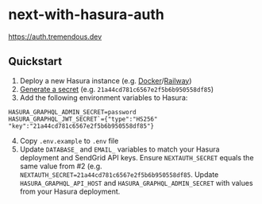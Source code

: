# next-with-hasura-auth

https://auth.tremendous.dev

## Quickstart

1. Deploy a new Hasura instance (e.g. [Docker](https://heroku.com/deploy?template=https://github.com/hasura/graphql-engine-heroku)/[Railway](https://railway.app/new/template?HASURA_GRAPHQL_ADMIN_SECRETDesc=To%20secure%20your%20GraphQL%20endpoint%20and%20the%20Hasura%20console.&plugins=postgresql&template=https%3A%2F%2Fgithub.com%2Frailwayapp%2Fexamples%2Ftree%2Fmaster%2Fexamples%2Fhasura&envs=HASURA_GRAPHQL_ADMIN_SECRET))
2. [Generate a secret](https://generate-secret.vercel.app/32) (e.g. `21a44cd781c6567e2f5b6b950558df85`)
3. Add the following environment variables to Hasura:

```
HASURA_GRAPHQL_ADMIN_SECRET=password
HASURA_GRAPHQL_JWT_SECRET`={"type":"HS256" "key":"21a44cd781c6567e2f5b6b950558df85"}
```

4. Copy `.env.example` to `.env` file
5. Update `DATABASE_` and `EMAIL_` variables to match your Hasura deployment and SendGrid API keys. Ensure `NEXTAUTH_SECRET` equals the same value from #2 (e.g. `NEXTAUTH_SECRET=21a44cd781c6567e2f5b6b950558df85`. Update `HASURA_GRAPHQL_API_HOST` and `HASURA_GRAPHQL_ADMIN_SECRET` with values from your Hasura deployment.
